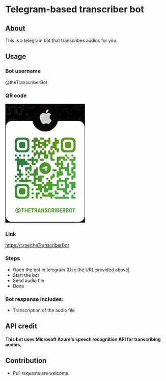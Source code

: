# Telegram-based transcriber bot

## About
This is a telegram bot that transcribes audios for you.

## Usage
### Bot username
@theTranscriberBot

### QR code
<img src="https://github.com/costomato/transcriber-bot-telegram/blob/main/bot-qr.jpeg?raw=true" alt="bot-qr" width="250"/>

### Link
https://t.me/theTranscriberBot

### Steps
- Open the bot in telegram (Use the URL provided above)
- Start the bot
- Send audio file
- Done

### Bot response includes:
- Transcription of the audio file

## API credit
#### This bot uses Microsoft Azure's speech recognition API for transcribing audios.

## Contribution

- Pull requests are welcome.
